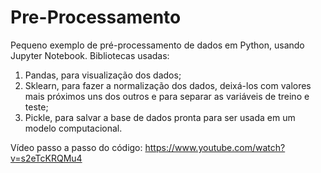 # Pre-Processamento
Pequeno exemplo de pré-processamento de dados em Python, usando Jupyter Notebook.
Bibliotecas usadas: 

1. Pandas, para visualização dos dados;
2. Sklearn, para fazer a normalização dos dados, deixá-los com valores mais próximos uns dos outros e para separar as variáveis de treino e teste;
4. Pickle, para salvar a base de dados pronta para ser usada em um modelo computacional.

Vídeo passo a passo do código: https://www.youtube.com/watch?v=s2eTcKRQMu4
